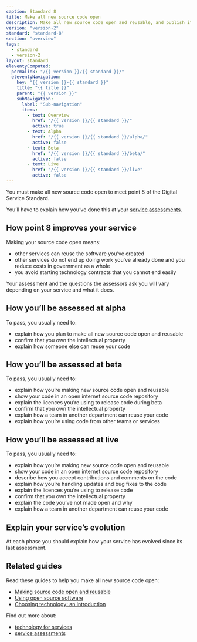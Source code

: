```yaml
---
caption: Standard 8
title: Make all new source code open
description: Make all new source code open and reusable, and publish it under appropriate licences (or provide a convincing explanation as to why this cannot be done for specific subsets of the source code).
version: "version-2"
standard: "standard-8"
section: "overview"
tags:
  - standard
  - version-2
layout: standard
eleventyComputed:
  permalink: "/{{ version }}/{{ standard }}/"
  eleventyNavigation:
    key: "{{ version }}-{{ standard }}"
    title: "{{ title }}"
    parent: "{{ version }}"
    subNavigation:
      label: "Sub-navigation"
      items:
        - text: Overview
          href: "/{{ version }}/{{ standard }}/"
          active: true
        - text: Alpha
          href: "/{{ version }}/{{ standard }}/alpha/"
          active: false
        - text: Beta
          href: "/{{ version }}/{{ standard }}/beta/"
          active: false
        - text: Live
          href: "/{{ version }}/{{ standard }}/live"
          active: false
---
```


You must make all new source code open to meet point 8 of the Digital Service Standard.

You’ll have to explain how you’ve done this at your [service assessments](https://www.gov.uk/service-manual/service-assessments/how-service-assessments-work).

## How point 8 improves your service

Making your source code open means:

- other services can reuse the software you’ve created
- other services do not end up doing work you’ve already done and you reduce costs in government as a whole
- you avoid starting technology contracts that you cannot end easily

Your assessment and the questions the assessors ask you will vary depending on your service and what it does.

## How you’ll be assessed at alpha

To pass, you usually need to:

- explain how you plan to make all new source code open and reusable
- confirm that you own the intellectual property
- explain how someone else can reuse your code

## How you’ll be assessed at beta

To pass, you usually need to:

- explain how you’re making new source code open and reusable
- show your code in an open internet source code repository
- explain the licences you’re using to release code during beta
- confirm that you own the intellectual property
- explain how a team in another department can reuse your code
- explain how you’re using code from other teams or services

## How you’ll be assessed at live

To pass, you usually need to:

- explain how you’re making new source code open and reusable
- show your code in an open internet source code repository
- describe how you accept contributions and comments on the code
- explain how you’re handling updates and bug fixes to the code
- explain the licences you’re using to release code
- confirm that you own the intellectual property
- explain the code you’ve not made open and why
- explain how a team in another department can reuse your code

## Explain your service’s evolution

At each phase you should explain how your service has evolved since its last assessment.

## Related guides

Read these guides to help you make all new source code open:

- [Making source code open and reusable](https://www.gov.uk/service-manual/technology/making-source-code-open-and-reusable)
- [Using open source software](https://www.gov.uk/service-manual/making-software/open-source.html)
- [Choosing technology: an introduction](https://www.gov.uk/service-manual/technology/choosing-technology-an-introduction)

Find out more about:

- [technology for services](https://www.gov.uk/service-manual/technology)
- [service assessments](https://www.gov.uk/service-manual/service-assessments)
